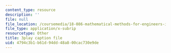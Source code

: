 ```yaml
---
content_type: resource
description: ''
file: null
file_location: /coursemedia/18-086-mathematical-methods-for-engineers-ii-spring-2006/4794c3b1b61d94dd48a800cac730e9de_ZPmBMd6OZeQ.srt
file_type: application/x-subrip
resourcetype: Other
title: 3play caption file
uid: 4794c3b1-b61d-94dd-48a8-00cac730e9de
---
```

